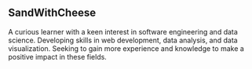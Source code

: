 ## SandWithCheese

A curious learner with a keen interest in software engineering and data science. Developing skills in web development, data analysis, and data visualization. Seeking to gain more experience and knowledge to make a positive impact in these fields.

